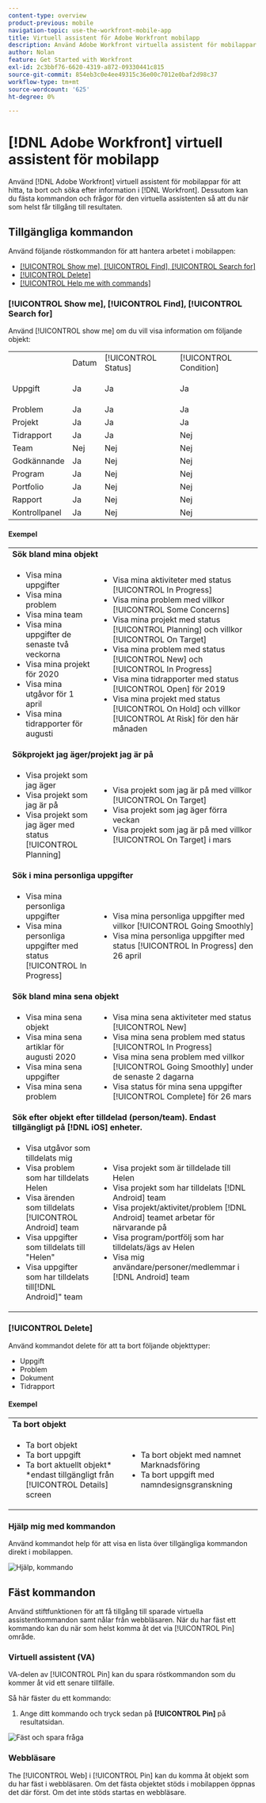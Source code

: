 ```yaml
---
content-type: overview
product-previous: mobile
navigation-topic: use-the-workfront-mobile-app
title: Virtuell assistent för Adobe Workfront mobilapp
description: Använd Adobe Workfront virtuella assistent för mobilappar för att hitta, ta bort och söka efter information i Workfront. Dessutom kan du fästa kommandon och frågor för den virtuella assistenten så att du när som helst får tillgång till resultaten.
author: Nolan
feature: Get Started with Workfront
exl-id: 2c3bbf76-6620-4319-a872-09330441c815
source-git-commit: 854eb3c0e4ee49315c36e00c7012e0baf2d98c37
workflow-type: tm+mt
source-wordcount: '625'
ht-degree: 0%

---
```


# [!DNL Adobe Workfront] virtuell assistent för mobilapp

Använd [!DNL Adobe Workfront] virtuell assistent för mobilappar för att hitta, ta bort och söka efter information i [!DNL Workfront]. Dessutom kan du fästa kommandon och frågor för den virtuella assistenten så att du när som helst får tillgång till resultaten.

## Tillgängliga kommandon

Använd följande röstkommandon för att hantera arbetet i mobilappen:

* [[!UICONTROL Show me], [!UICONTROL Find], [!UICONTROL Search for]](#show-me-find-search-for)
* [[!UICONTROL Delete]](#delete)
* [[!UICONTROL Help me with commands]](#help-me-with-commands)

### [!UICONTROL Show me], [!UICONTROL Find], [!UICONTROL Search for]

Använd [!UICONTROL show me] om du vill visa information om följande objekt:

<table style="table-layout:auto"> 
 <col> 
 <col> 
 <col> 
 <col> 
 <tbody> 
  <tr> 
   <td> </td> 
   <td>Datum</td> 
   <td>[!UICONTROL Status]</td> 
   <td>[!UICONTROL Condition]</td> 
  </tr> 
  <tr> 
   <td> <p>Uppgift</p> </td> 
   <td>Ja</td> 
   <td>Ja</td> 
   <td>Ja</td> 
  </tr> 
  <tr> 
   <td>Problem</td> 
   <td>Ja</td> 
   <td>Ja</td> 
   <td>Ja</td> 
  </tr> 
  <tr> 
   <td>Projekt</td> 
   <td>Ja</td> 
   <td>Ja</td> 
   <td>Ja</td> 
  </tr> 
  <tr> 
   <td>Tidrapport</td> 
   <td>Ja</td> 
   <td>Ja</td> 
   <td>Nej</td> 
  </tr> 
  <tr> 
   <td>Team</td> 
   <td>Nej</td> 
   <td>Nej</td> 
   <td>Nej</td> 
  </tr> 
  <tr> 
   <td>Godkännande</td> 
   <td>Ja</td> 
   <td>Nej</td> 
   <td>Nej</td> 
  </tr> 
  <tr> 
   <td>Program</td> 
   <td>Ja</td> 
   <td>Nej</td> 
   <td>Nej</td> 
  </tr> 
  <tr> 
   <td>Portfolio</td> 
   <td>Ja</td> 
   <td>Nej</td> 
   <td>Nej</td> 
  </tr> 
  <tr> 
   <td>Rapport</td> 
   <td>Ja</td> 
   <td>Nej</td> 
   <td>Nej</td> 
  </tr> 
  <tr> 
   <td>Kontrollpanel</td> 
   <td>Ja</td> 
   <td>Nej</td> 
   <td>Nej</td> 
  </tr> 
 </tbody> 
</table>

#### Exempel

<table style="table-layout:auto"> 
 <col> 
 <col> 
 <tbody> 
  <tr> 
   <td colspan="2"><strong>Sök bland mina objekt</strong> </td> 
  </tr> 
  <tr> 
   <td> 
    <ul> 
     <li>Visa mina uppgifter</li> 
     <li> Visa mina problem </li> 
     <li>Visa mina team </li> 
     <li>Visa mina uppgifter de senaste två veckorna </li> 
     <li>Visa mina projekt för 2020</li> 
     <li> Visa mina utgåvor för 1 april </li> 
     <li>Visa mina tidrapporter för augusti </li> 
    </ul> </td> 
   <td> 
    <ul> 
     <li>Visa mina aktiviteter med status [!UICONTROL In Progress] </li> 
     <li>Visa mina problem med villkor [!UICONTROL Some Concerns] </li> 
     <li>Visa mina projekt med status [!UICONTROL Planning] och villkor [!UICONTROL On Target] </li> 
     <li>Visa mina problem med status [!UICONTROL New] och [!UICONTROL In Progress] </li> 
     <li>Visa mina tidrapporter med status [!UICONTROL Open] för 2019 </li> 
     <li>Visa mina projekt med status [!UICONTROL On Hold] och villkor [!UICONTROL At Risk] för den här månaden </li> 
    </ul> </td> 
  </tr> 
  <tr> 
   <td colspan="2"><strong>Sökprojekt jag äger/projekt jag är på</strong> </td> 
  </tr> 
  <tr> 
   <td> 
    <ul> 
     <li>Visa projekt som jag äger </li> 
     <li>Visa projekt som jag är på </li> 
     <li>Visa projekt som jag äger med status [!UICONTROL Planning] </li> 
    </ul> </td> 
   <td> 
    <ul> 
     <li>Visa projekt som jag är på med villkor [!UICONTROL On Target] </li> 
     <li>Visa projekt som jag äger förra veckan </li> 
     <li>Visa projekt som jag är på med villkor [!UICONTROL On Target] i mars </li> 
    </ul> </td> 
  </tr> 
  <tr> 
   <td colspan="2"><strong>Sök i mina personliga uppgifter</strong></td> 
  </tr> 
  <tr> 
   <td> 
    <ul> 
     <li>Visa mina personliga uppgifter </li> 
     <li>Visa mina personliga uppgifter med status [!UICONTROL In Progress] </li> 
    </ul> </td> 
   <td> 
    <ul> 
     <li>Visa mina personliga uppgifter med villkor [!UICONTROL Going Smoothly] </li> 
     <li>Visa mina personliga uppgifter med status [!UICONTROL In Progress] den 26 april </li> 
    </ul> </td> 
  </tr> 
  <tr> 
   <td colspan="2"><strong>Sök bland mina sena objekt</strong></td> 
  </tr> 
  <tr> 
   <td> 
    <ul> 
     <li>Visa mina sena objekt </li> 
     <li>Visa mina sena artiklar för augusti 2020 </li> 
     <li>Visa mina sena uppgifter </li>
     <li>Visa mina sena problem </li> 
    </ul> </td> 
   <td> 
    <ul> 
     <li>Visa mina sena aktiviteter med status [!UICONTROL New] </li> 
     <li>Visa mina sena problem med status [!UICONTROL In Progress] </li> 
     <li>Visa mina sena problem med villkor [!UICONTROL Going Smoothly] under de senaste 2 dagarna </li> 
     <li>Visa status för mina sena uppgifter [!UICONTROL Complete] för 26 mars </li> 
    </ul> </td> 
  </tr> 
  <tr> 
   <td colspan="2"><strong>Sök efter objekt efter tilldelad (person/team). Endast tillgängligt på [!DNL iOS] enheter.</strong></td> 
  </tr> 
  <tr> 
   <td> 
    <ul> 
     <li>Visa utgåvor som tilldelats mig </li> 
     <li>Visa problem som har tilldelats Helen </li> 
     <li>Visa ärenden som tilldelats [!UICONTROL Android] team </li> 
     <li>Visa uppgifter som tilldelats till "Helen" </li> 
     <li>Visa uppgifter som har tilldelats till[!DNL Android]" team </li> 
    </ul> </td> 
   <td> 
    <ul> 
     <li>Visa projekt som är tilldelade till Helen </li> 
     <li>Visa projekt som har tilldelats [!DNL Android] team </li> 
     <li>Visa projekt/aktivitet/problem [!DNL Android] teamet arbetar för närvarande på </li> 
     <li>Visa program/portfölj som har tilldelats/ägs av Helen </li> 
     <li>Visa mig användare/personer/medlemmar i [!DNL Android] team </li> 
    </ul> </td> 
  </tr> 
 </tbody> 
</table>

### [!UICONTROL Delete]

Använd kommandot delete för att ta bort följande objekttyper:

* Uppgift
* Problem
* Dokument
* Tidrapport

#### Exempel

<table style="table-layout:auto"> 
 <col> 
 <col> 
 <tbody> 
  <tr> 
   <td colspan="2"><strong>Ta bort objekt</strong></td> 
  </tr> 
  <tr> 
   <td> 
    <ul> 
     <li>Ta bort objekt</li> 
     <li>Ta bort uppgift</li> 
     <li>Ta bort aktuellt objekt*<br>*endast tillgängligt från [!UICONTROL Details] screen</li> 
    </ul> </td> 
   <td> 
    <ul> 
     <li>Ta bort objekt med namnet Marknadsföring</li> 
     <li>Ta bort uppgift med namndesignsgranskning</li> 
    </ul> </td> 
  </tr> 
 </tbody> 
</table>

### Hjälp mig med kommandon

Använd kommandot help för att visa en lista över tillgängliga kommandon direkt i mobilappen.

![Hjälp, kommando](assets/help-with-va-350x725.png)

## Fäst kommandon

Använd stiftfunktionen för att få tillgång till sparade virtuella assistentkommandon samt nålar från webbläsaren. När du har fäst ett kommando kan du när som helst komma åt det via [!UICONTROL Pin] område.

### Virtuell assistent (VA)

VA-delen av [!UICONTROL Pin] kan du spara röstkommandon som du kommer åt vid ett senare tillfälle.

Så här fäster du ett kommando:

1. Ange ditt kommando och tryck sedan på **[!UICONTROL Pin]** på resultatsidan.

![Fäst och spara fråga](assets/pin-and-save-query-adobe-350x285.png)

### Webbläsare

The [!UICONTROL Web] i [!UICONTROL Pin] kan du komma åt objekt som du har fäst i webbläsaren. Om det fästa objektet stöds i mobilappen öppnas det där först. Om det inte stöds startas en webbläsare.
